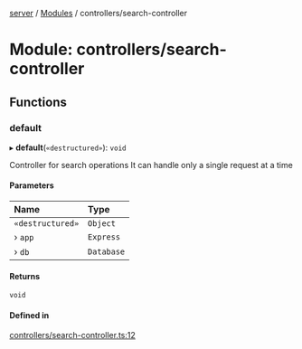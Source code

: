 [server](../README.md) / [Modules](../modules.md) / controllers/search-controller

# Module: controllers/search-controller

## Functions

### default

▸ **default**(`«destructured»`): `void`

Controller for search operations
It can handle only a single request at a time

#### Parameters

| Name | Type |
| :------ | :------ |
| `«destructured»` | `Object` |
| › `app` | `Express` |
| › `db` | `Database` |

#### Returns

`void`

#### Defined in

[controllers/search-controller.ts:12](https://github.com/Leo-Nicolle/mots-fleches/blob/cc7533b/server/lib/controllers/search-controller.ts#L12)
